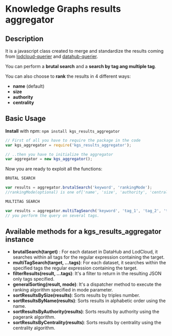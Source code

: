 # Knowledge Graphs results aggregator

## Description 
It is a javascript class created to merge and standardize the results coming from [lodcloud-querier](https://www.npmjs.com/package/lodcloud-querier) and [datahub-querier](https://www.npmjs.com/package/datahub-querier).

You can perform a **brutal search** and a **search by tag ang multiple tag**.

You can also choose to **rank** the results in 4 different ways:

* **name** (default)
* **size**
* **authority**
* **centrality**


## Basic Usage
**Install** with npm:
`npm install kgs_results_aggregator`

```javascript
// First of all you have to require the package in the code
var kgs_aggregator = require('kgs_results_aggregator');

// ..then you have to initialize the aggregator
var aggregator = new kgs_aggregator();
```

Now you are ready to exploit all the functions:

```javascript
BRUTAL SEARCH

var results = aggregator.brutalSearch('keyword', 'rankingMode'); 
//rankingMode(optional) is one of['name', 'size', 'authority', 'centrality']

MULTITAG SEARCH

var results = aggregator.multiTagSearch('keyword', 'tag_1', 'tag_2', 'tag_3', ...,  rankingMode);
// you perform the query on several tags.

```

## Available methods for a kgs\_results\_aggregator instance

* **brutalSearch(target)** : For each dataset in DataHub and LodCloud, it searches within all tags for the regular expression containing the target.
* **multiTagSearch(target, ...tags)**: For each dataset, it searches within the specified tags the regular expression containing the target.
* **filterResults(result, ...tags)**: It's a filter to return in the resulting JSON only tags specified.
* **generalSorting(result, mode)**: It's a dispatcher method to execute the ranking algorithm specified in mode parameter.
* **sortResultsBySize(results)**: Sorts results by triples number.
* **sortResultsByName(results)**: Sorts results in alphabetic order using the name.
* **sortResultsByAuthority(results)**: Sorts results by authority using the pagerank algorithm.
* **sortResultsByCentrality(results)**: Sorts results by centrality using the centrality algorithm.